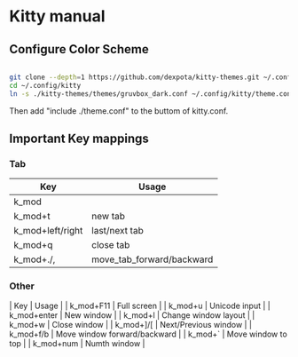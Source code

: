 # Kitty manual

## Configure Color Scheme

```bash

git clone --depth=1 https://github.com/dexpota/kitty-themes.git ~/.config/kitty/kitty-themes/
cd ~/.config/kitty
ln -s ./kitty-themes/themes/gruvbox_dark.conf ~/.config/kitty/theme.conf

```

Then add "include ./theme.conf" to the buttom of kitty.conf.

## Important Key mappings

### Tab

| Key              | Usage                     |
|------------------|---------------------------|
| k_mod            | <C-Shift>                 |
| k_mod+t          | new tab                   |
| k_mod+left/right | last/next tab             |
| k_mod+q          | close tab                 |
| k_mod+./,        | move_tab_forward/backward |

### Other

| Key         | Usage                        |
| k_mod+F11   | Full screen                  |
| k_mod+u     | Unicode input                |
| k_mod+enter | New window                   |
| k_mod+l     | Change window layout         |
| k_mod+w     | Close window                 |
| k_mod+]/[   | Next/Previous window         |
| k_mod+f/b   | Move window forward/backward |
| k_mod+`     | Move window to top           |
| k_mod+num   | Numth window                 |

